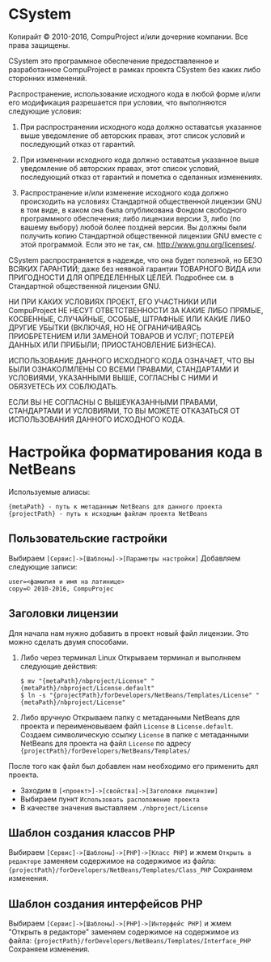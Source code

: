 # CSystem
Копирайт © 2010-2016, CompuProject и/или дочерние компании.
Все права защищены.

CSystem это программное обеспечение предоставленное и разработанное 
CompuProject в рамках проекта CSystem без каких либо сторонних изменений.

Распространение, использование исходного кода в любой форме и/или его 
модификация разрешается при условии, что выполняются следующие условия:

1. При распространении исходного кода должно оставатсья указанное выше 
   уведомление об авторских правах, этот список условий и последующий 
   отказ от гарантий.

2. При изменении исходного кода должно оставатсья указанное выше 
   уведомление об авторских правах, этот список условий, последующий 
   отказ от гарантий и пометка о сделанных изменениях.

3. Распространение и/или изменение исходного кода должно происходить
   на условиях Стандартной общественной лицензии GNU в том виде, в каком 
   она была опубликована Фондом свободного программного обеспечения;
   либо лицензии версии 3, либо (по вашему выбору) любой более поздней
   версии. Вы должны были получить копию Стандартной общественной 
   лицензии GNU вместе с этой программой. Если это не так, см. 
   <http://www.gnu.org/licenses/>.

CSystem распространяется в надежде, что она будет полезной,
но БЕЗО ВСЯКИХ ГАРАНТИЙ; даже без неявной гарантии ТОВАРНОГО ВИДА
или ПРИГОДНОСТИ ДЛЯ ОПРЕДЕЛЕННЫХ ЦЕЛЕЙ. Подробнее см. в Стандартной
общественной лицензии GNU.

НИ ПРИ КАКИХ УСЛОВИЯХ ПРОЕКТ, ЕГО УЧАСТНИКИ ИЛИ CompuProject НЕ 
НЕСУТ ОТВЕТСТВЕННОСТИ ЗА КАКИЕ ЛИБО ПРЯМЫЕ, КОСВЕННЫЕ, СЛУЧАЙНЫЕ, 
ОСОБЫЕ, ШТРАФНЫЕ ИЛИ КАКИЕ ЛИБО ДРУГИЕ УБЫТКИ (ВКЛЮЧАЯ, НО НЕ 
ОГРАНИЧИВАЯСЬ ПРИОБРЕТЕНИЕМ ИЛИ ЗАМЕНОЙ ТОВАРОВ И УСЛУГ; ПОТЕРЕЙ 
ДАННЫХ ИЛИ ПРИБЫЛИ; ПРИОСТАНОВЛЕНИЕ БИЗНЕСА). 

ИСПОЛЬЗОВАНИЕ ДАННОГО ИСХОДНОГО КОДА ОЗНАЧАЕТ, ЧТО ВЫ БЫЛИ ОЗНАКОЛМЛЕНЫ
СО ВСЕМИ ПРАВАМИ, СТАНДАРТАМИ И УСЛОВИЯМИ, УКАЗАННЫМИ ВЫШЕ, СОГЛАСНЫ С НИМИ
И ОБЯЗУЕТЕСЬ ИХ СОБЛЮДАТЬ.

ЕСЛИ ВЫ НЕ СОГЛАСНЫ С ВЫШЕУКАЗАННЫМИ ПРАВАМИ, СТАНДАРТАМИ И УСЛОВИЯМИ, 
ТО ВЫ МОЖЕТЕ ОТКАЗАТЬСЯ ОТ ИСПОЛЬЗОВАНИЯ ДАННОГО ИСХОДНОГО КОДА.

# Настройка форматирования кода в NetBeans
Используемые алиасы:
```
{metaPath} - путь к метаданным NetBeans для данного проекта
{projectPath} - путь к исходным файлам проекта NetBeans
```

## Пользовательские гастройки
Выбираем `[Сервис]->[Шаблоны]->[Параметры настройки]`
Добавляем следующие записи:
```
user=<фамилия и имя на латинице>
copy=© 2010-2016, CompuProjec
```

## Заголовки лицензии
Для начала нам нужно добавить в проект новый файл лицензии.
Это можно сделать двумя способами.

1. Либо через терминал Linux
   Открываем терминал и выполняем следующие действия:
   ```
   $ mv "{metaPath}/nbproject/License" "{metaPath}/nbproject/License.default"
   $ ln -s "{projectPath}/forDevelopers/NetBeans/Templates/License" "{metaPath}/nbproject/License"
   ```

2. Либо вручную
   Открываем папку с метаданными NetBeans для проекта и переименовываем 
   файл `License` в `License.default`. Создаем символическую ссылку `License`
   в папке с метаданными NetBeans для проекта на файл `License` по адресу 
   `{projectPath}/forDevelopers/NetBeans/Templates/`

После того как файл был добавлен нам необходимо его применить дял проекта.

* Заходим в `[<проект>]->[свойства]->[Заголовки лицензии]`
* Выбираем пункт `Использовать расположение проекта`
* В качестве значения выставляем `./nbproject/License`

## Шаблон создания классов PHP
Выбираем `[Сервис]->[Шаблоны]->[PHP]->[Класс PHP]` и жмем `Открыть в редакторе`
заменяем содержимое на содержимое из файла:
`{projectPath}/forDevelopers/NetBeans/Templates/Class_PHP`
Сохраняем изменения.

## Шаблон создания интерфейсов PHP
Выбираем `[Сервис]->[Шаблоны]->[PHP]->[Интерфейс PHP]` и жмем "Открыть в редакторе"
заменяем содержимое на содержимое из файла:
`{projectPath}/forDevelopers/NetBeans/Templates/Interface_PHP`
Сохраняем изменения.